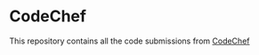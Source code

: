 # CodeChef
This repository contains all the code submissions from [CodeChef](https://www.codechef.com/users/yashasvi8rawat)
